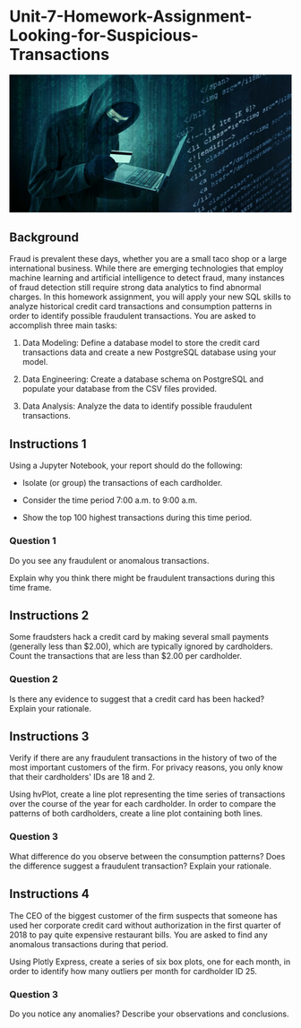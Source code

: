 # Unit-7-Homework-Assignment-Looking-for-Suspicious-Transactions

![fraudster](Images/credit_card_fraudster.jpg)

## Background
Fraud is prevalent these days, whether you are a small taco shop or a large international business. While there are emerging technologies that employ machine learning and artificial intelligence to detect fraud, many instances of fraud detection still require strong data analytics to find abnormal charges.
In this homework assignment, you will apply your new SQL skills to analyze historical credit card transactions and consumption patterns in order to identify possible fraudulent transactions.
You are asked to accomplish three main tasks:


1. Data Modeling: Define a database model to store the credit card transactions data and create a new PostgreSQL database using your model.


2. Data Engineering: Create a database schema on PostgreSQL and populate your  database from the CSV files provided.


3. Data Analysis: Analyze the data to identify possible fraudulent transactions.

## Instructions 1

Using a Jupyter Notebook, your report should do the following:


* Isolate (or group) the transactions of each cardholder.


* Consider the time period 7:00 a.m. to 9:00 a.m.


* Show the top 100 highest transactions during this time period.

### Question 1
Do you see any fraudulent or anomalous transactions.

Explain why you think there might be fraudulent transactions during this time frame.


## Instructions 2
Some fraudsters hack a credit card by making several small payments (generally less than $2.00), which are typically ignored by cardholders. Count the transactions that are less than $2.00 per cardholder. 

### Question 2
Is there any evidence to suggest that a credit card has been hacked? Explain your rationale.


## Instructions 3
Verify if there are any fraudulent transactions in the history of two of the most important customers of the firm. For privacy reasons, you only know that their cardholders' IDs are 18 and 2.


Using hvPlot, create a line plot representing the time series of transactions over the course of the year for each cardholder. In order to compare the patterns of both cardholders, create a line plot containing both lines. 

### Question 3

What difference do you observe between the consumption patterns? Does the difference suggest a fraudulent transaction? Explain your rationale.


## Instructions 4

The CEO of the biggest customer of the firm suspects that someone has used her corporate credit card without authorization in the first quarter of 2018 to pay quite expensive restaurant bills. You are asked to find any anomalous transactions during that period.


Using Plotly Express, create a series of six box plots, one for each month, in order to identify how many outliers per month for cardholder ID 25.

### Question 3
Do you notice any anomalies? Describe your observations and conclusions.
